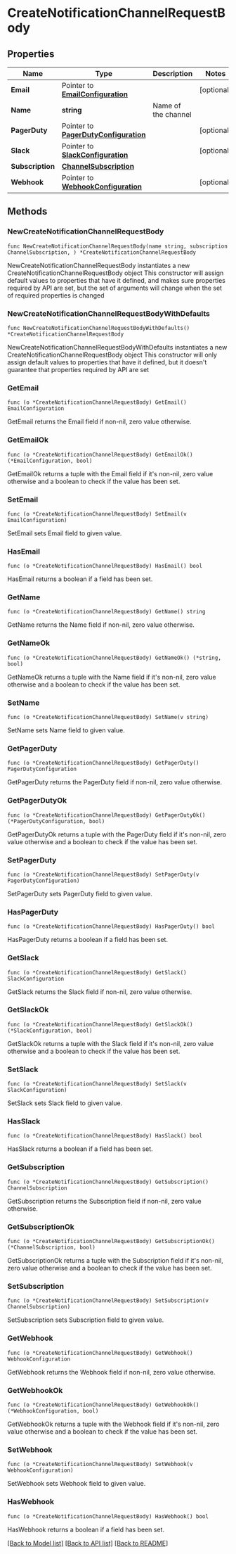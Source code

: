 # CreateNotificationChannelRequestBody

## Properties

Name | Type | Description | Notes
------------ | ------------- | ------------- | -------------
**Email** | Pointer to [**EmailConfiguration**](EmailConfiguration.md) |  | [optional] 
**Name** | **string** | Name of the channel | 
**PagerDuty** | Pointer to [**PagerDutyConfiguration**](PagerDutyConfiguration.md) |  | [optional] 
**Slack** | Pointer to [**SlackConfiguration**](SlackConfiguration.md) |  | [optional] 
**Subscription** | [**ChannelSubscription**](ChannelSubscription.md) |  | 
**Webhook** | Pointer to [**WebhookConfiguration**](WebhookConfiguration.md) |  | [optional] 

## Methods

### NewCreateNotificationChannelRequestBody

`func NewCreateNotificationChannelRequestBody(name string, subscription ChannelSubscription, ) *CreateNotificationChannelRequestBody`

NewCreateNotificationChannelRequestBody instantiates a new CreateNotificationChannelRequestBody object
This constructor will assign default values to properties that have it defined,
and makes sure properties required by API are set, but the set of arguments
will change when the set of required properties is changed

### NewCreateNotificationChannelRequestBodyWithDefaults

`func NewCreateNotificationChannelRequestBodyWithDefaults() *CreateNotificationChannelRequestBody`

NewCreateNotificationChannelRequestBodyWithDefaults instantiates a new CreateNotificationChannelRequestBody object
This constructor will only assign default values to properties that have it defined,
but it doesn't guarantee that properties required by API are set

### GetEmail

`func (o *CreateNotificationChannelRequestBody) GetEmail() EmailConfiguration`

GetEmail returns the Email field if non-nil, zero value otherwise.

### GetEmailOk

`func (o *CreateNotificationChannelRequestBody) GetEmailOk() (*EmailConfiguration, bool)`

GetEmailOk returns a tuple with the Email field if it's non-nil, zero value otherwise
and a boolean to check if the value has been set.

### SetEmail

`func (o *CreateNotificationChannelRequestBody) SetEmail(v EmailConfiguration)`

SetEmail sets Email field to given value.

### HasEmail

`func (o *CreateNotificationChannelRequestBody) HasEmail() bool`

HasEmail returns a boolean if a field has been set.

### GetName

`func (o *CreateNotificationChannelRequestBody) GetName() string`

GetName returns the Name field if non-nil, zero value otherwise.

### GetNameOk

`func (o *CreateNotificationChannelRequestBody) GetNameOk() (*string, bool)`

GetNameOk returns a tuple with the Name field if it's non-nil, zero value otherwise
and a boolean to check if the value has been set.

### SetName

`func (o *CreateNotificationChannelRequestBody) SetName(v string)`

SetName sets Name field to given value.


### GetPagerDuty

`func (o *CreateNotificationChannelRequestBody) GetPagerDuty() PagerDutyConfiguration`

GetPagerDuty returns the PagerDuty field if non-nil, zero value otherwise.

### GetPagerDutyOk

`func (o *CreateNotificationChannelRequestBody) GetPagerDutyOk() (*PagerDutyConfiguration, bool)`

GetPagerDutyOk returns a tuple with the PagerDuty field if it's non-nil, zero value otherwise
and a boolean to check if the value has been set.

### SetPagerDuty

`func (o *CreateNotificationChannelRequestBody) SetPagerDuty(v PagerDutyConfiguration)`

SetPagerDuty sets PagerDuty field to given value.

### HasPagerDuty

`func (o *CreateNotificationChannelRequestBody) HasPagerDuty() bool`

HasPagerDuty returns a boolean if a field has been set.

### GetSlack

`func (o *CreateNotificationChannelRequestBody) GetSlack() SlackConfiguration`

GetSlack returns the Slack field if non-nil, zero value otherwise.

### GetSlackOk

`func (o *CreateNotificationChannelRequestBody) GetSlackOk() (*SlackConfiguration, bool)`

GetSlackOk returns a tuple with the Slack field if it's non-nil, zero value otherwise
and a boolean to check if the value has been set.

### SetSlack

`func (o *CreateNotificationChannelRequestBody) SetSlack(v SlackConfiguration)`

SetSlack sets Slack field to given value.

### HasSlack

`func (o *CreateNotificationChannelRequestBody) HasSlack() bool`

HasSlack returns a boolean if a field has been set.

### GetSubscription

`func (o *CreateNotificationChannelRequestBody) GetSubscription() ChannelSubscription`

GetSubscription returns the Subscription field if non-nil, zero value otherwise.

### GetSubscriptionOk

`func (o *CreateNotificationChannelRequestBody) GetSubscriptionOk() (*ChannelSubscription, bool)`

GetSubscriptionOk returns a tuple with the Subscription field if it's non-nil, zero value otherwise
and a boolean to check if the value has been set.

### SetSubscription

`func (o *CreateNotificationChannelRequestBody) SetSubscription(v ChannelSubscription)`

SetSubscription sets Subscription field to given value.


### GetWebhook

`func (o *CreateNotificationChannelRequestBody) GetWebhook() WebhookConfiguration`

GetWebhook returns the Webhook field if non-nil, zero value otherwise.

### GetWebhookOk

`func (o *CreateNotificationChannelRequestBody) GetWebhookOk() (*WebhookConfiguration, bool)`

GetWebhookOk returns a tuple with the Webhook field if it's non-nil, zero value otherwise
and a boolean to check if the value has been set.

### SetWebhook

`func (o *CreateNotificationChannelRequestBody) SetWebhook(v WebhookConfiguration)`

SetWebhook sets Webhook field to given value.

### HasWebhook

`func (o *CreateNotificationChannelRequestBody) HasWebhook() bool`

HasWebhook returns a boolean if a field has been set.


[[Back to Model list]](../README.md#documentation-for-models) [[Back to API list]](../README.md#documentation-for-api-endpoints) [[Back to README]](../README.md)


